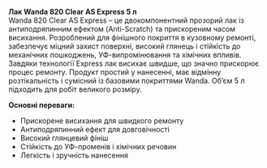 **Лак Wanda 820 Clear AS Express 5 л**  
Wanda 820 Clear AS Express – це двокомпонентний прозорий лак із антиподряпинним ефектом (Anti-Scratch) та прискореним часом висихання. Розроблений для фінішного покриття в кузовному ремонті, забезпечує міцний захист поверхні, високий глянець і стійкість до механічних пошкоджень, УФ-випромінювання та хімічних впливів. Завдяки технології Express лак висихає швидше, що значно прискорює процес ремонту. Продукт простий у нанесенні, має відмінну розтікальність і сумісний із базовими покриттями Wanda. Об’єм 5 л підходить для робіт великого розміру.

**Основні переваги:**
- Прискорене висихання для швидкого ремонту
- Антиподряпинний ефект для довговічності
- Високий глянцевий фініш
- Стійкість до УФ-променів і хімічних речовин
- Легкість і зручність нанесення